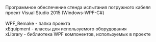 Программное обеспечение стенда испытания погружного кабеля
<br>проект Visual Studio 2015 (Windows-WPF-C#)
<br>
<br>WPF_Remake - папка проекта
<br>xEquipment - классы для используемого оборудования
<br>xLibrary   - библиотека WPF компонентов, используемых в проекте
